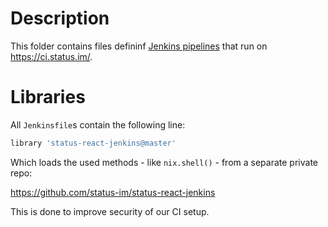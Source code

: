 # Description

This folder contains files defininf [Jenkins pipelines](https://jenkins.io/doc/book/pipeline/) that run on https://ci.status.im/.

# Libraries

All `Jenkinsfile`s contain the following line:
```groovy
library 'status-react-jenkins@master'
```

Which loads the used methods - like `nix.shell()` - from a separate private repo:

https://github.com/status-im/status-react-jenkins

This is done to improve security of our CI setup.

